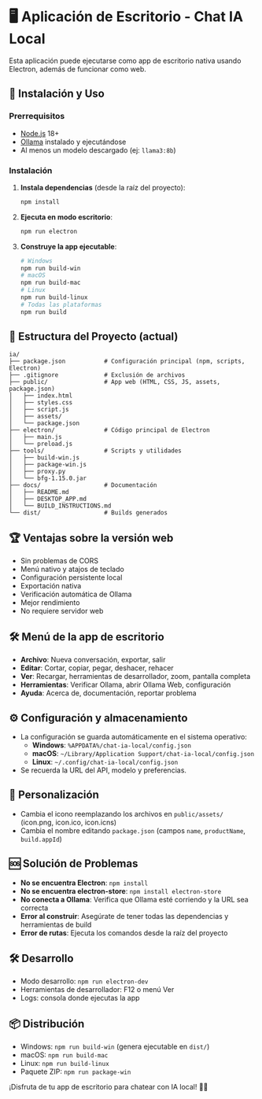 # 🖥️ Aplicación de Escritorio - Chat IA Local

Esta aplicación puede ejecutarse como app de escritorio nativa usando Electron, además de funcionar como web.

## 🚀 Instalación y Uso

### Prerrequisitos
- [Node.js](https://nodejs.org/) 18+
- [Ollama](https://ollama.ai/) instalado y ejecutándose
- Al menos un modelo descargado (ej: `llama3:8b`)

### Instalación
1. **Instala dependencias** (desde la raíz del proyecto):
   ```bash
   npm install
   ```
2. **Ejecuta en modo escritorio**:
   ```bash
   npm run electron
   ```
3. **Construye la app ejecutable**:
   ```bash
   # Windows
   npm run build-win
   # macOS
   npm run build-mac
   # Linux
   npm run build-linux
   # Todas las plataformas
   npm run build
   ```

## 📁 Estructura del Proyecto (actual)
```
ia/
├── package.json           # Configuración principal (npm, scripts, Electron)
├── .gitignore             # Exclusión de archivos
├── public/                # App web (HTML, CSS, JS, assets, package.json)
│   ├── index.html
│   ├── styles.css
│   ├── script.js
│   ├── assets/
│   └── package.json
├── electron/              # Código principal de Electron
│   ├── main.js
│   └── preload.js
├── tools/                 # Scripts y utilidades
│   ├── build-win.js
│   ├── package-win.js
│   ├── proxy.py
│   └── bfg-1.15.0.jar
├── docs/                  # Documentación
│   ├── README.md
│   ├── DESKTOP_APP.md
│   └── BUILD_INSTRUCTIONS.md
└── dist/                  # Builds generados
```

## 🏆 Ventajas sobre la versión web
- Sin problemas de CORS
- Menú nativo y atajos de teclado
- Configuración persistente local
- Exportación nativa
- Verificación automática de Ollama
- Mejor rendimiento
- No requiere servidor web

## 🛠️ Menú de la app de escritorio
- **Archivo**: Nueva conversación, exportar, salir
- **Editar**: Cortar, copiar, pegar, deshacer, rehacer
- **Ver**: Recargar, herramientas de desarrollador, zoom, pantalla completa
- **Herramientas**: Verificar Ollama, abrir Ollama Web, configuración
- **Ayuda**: Acerca de, documentación, reportar problema

## ⚙️ Configuración y almacenamiento
- La configuración se guarda automáticamente en el sistema operativo:
  - **Windows**: `%APPDATA%/chat-ia-local/config.json`
  - **macOS**: `~/Library/Application Support/chat-ia-local/config.json`
  - **Linux**: `~/.config/chat-ia-local/config.json`
- Se recuerda la URL del API, modelo y preferencias.

## 🧩 Personalización
- Cambia el icono reemplazando los archivos en `public/assets/` (icon.png, icon.ico, icon.icns)
- Cambia el nombre editando `package.json` (campos `name`, `productName`, `build.appId`)

## 🆘 Solución de Problemas
- **No se encuentra Electron**: `npm install`
- **No se encuentra electron-store**: `npm install electron-store`
- **No conecta a Ollama**: Verifica que Ollama esté corriendo y la URL sea correcta
- **Error al construir**: Asegúrate de tener todas las dependencias y herramientas de build
- **Error de rutas**: Ejecuta los comandos desde la raíz del proyecto

## 🛠️ Desarrollo
- Modo desarrollo: `npm run electron-dev`
- Herramientas de desarrollador: F12 o menú Ver
- Logs: consola donde ejecutas la app

## 📦 Distribución
- Windows: `npm run build-win` (genera ejecutable en `dist/`)
- macOS: `npm run build-mac`
- Linux: `npm run build-linux`
- Paquete ZIP: `npm run package-win`

¡Disfruta de tu app de escritorio para chatear con IA local! 🤖✨
